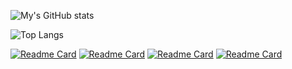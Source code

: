 ![My's GitHub stats](https://github-readme-stats.vercel.app/api?username=chi-0828&show_icons=true&theme=radical&rank_icon=github)

![Top Langs](https://github-readme-stats.vercel.app/api/top-langs/?username=chi-0828&layout=donut&theme=radical)

[![Readme Card](https://github-readme-stats.vercel.app/api/pin/?username=chi-0828&repo=UpPipe&show_owner=true&theme=radical)](https://github.com/chi-0828/UpPipe)
[![Readme Card](https://github-readme-stats.vercel.app/api/pin/?username=chi-0828&repo=RNA-Abundance-Quantification-on-UPMEM&show_owner=true)](https://github.com/chi-0828/RNA-Abundance-Quantification-on-UPMEM)
[![Readme Card](https://github-readme-stats.vercel.app/api/pin/?username=chi-0828&repo=profile-site&show_owner=true)](https://github.com/chi-0828/profile-site)
[![Readme Card](https://github-readme-stats.vercel.app/api/pin/?username=chi-0828&repo=Phishing-with-DNS-spoofing&show_owner=true)](https://github.com/chi-0828/Phishing-with-DNS-spoofing)

